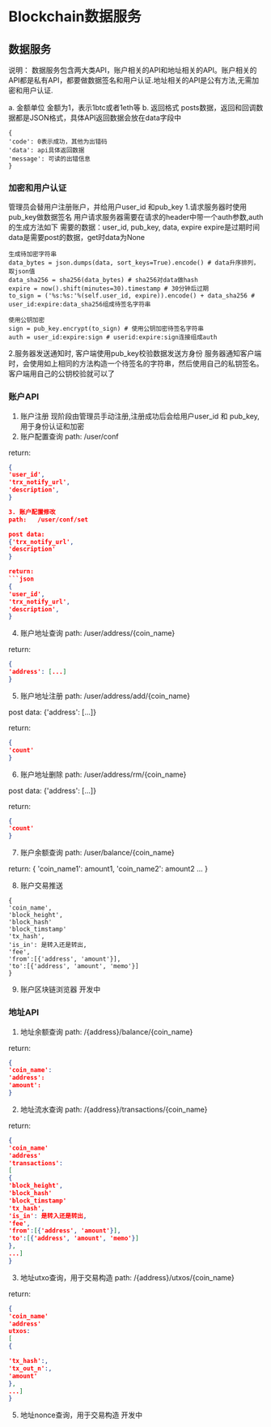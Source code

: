 # Blockchain数据服务

## 数据服务
说明：
数据服务包含两大类API，账户相关的API和地址相关的API。账户相关的API都是私有API，都要做数据签名和用户认证.地址相关的API是公有方法,无需加密和用户认证.

a. 金额单位
    金额为1，表示1btc或者1eth等
b. 返回格式
    posts数据，返回和回调数据都是JSON格式，具体API返回数据会放在data字段中 
```
{
'code': 0表示成功，其他为出错码
'data': api具体返回数据
'message': 可读的出错信息
}
```

### 加密和用户认证
管理员会替用户注册账户，并给用户user_id 和pub_key
1.请求服务器时使用pub_key做数据签名
    用户请求服务器需要在请求的header中带一个auth参数,auth的生成方法如下
    需要的数据：user_id, pub_key, data, expire
    expire是过期时间
    data是需要post的数据，get时data为None

    生成待加密字符串
    data_bytes = json.dumps(data, sort_keys=True).encode() # data升序排列，取json值
    data_sha256 = sha256(data_bytes) # sha256对data做hash
    expire = now().shift(minutes=30).timestamp # 30分钟后过期
    to_sign = ('%s:%s:'%(self.user_id, expire)).encode() + data_sha256 # user_id:expire:data_sha256组成待签名字符串

    使用公钥加密
    sign = pub_key.encrypt(to_sign) # 使用公钥加密待签名字符串
    auth = user_id:expire:sign # userid:expire:sign连接组成auth
    

2.服务器发送通知时, 客户端使用pub_key校验数据发送方身份
    服务器通知客户端时，会使用如上相同的方法构造一个待签名的字符串，然后使用自己的私钥签名。客户端用自己的公钥校验就可以了


### 账户API
1. 账户注册
    现阶段由管理员手动注册,注册成功后会给用户user_id 和 pub_key,用于身份认证和加密
2. 账户配置查询
path:   /user/conf

return:
```json
{
'user_id',
'trx_notify_url',
'description',
}

3. 账户配置修改
path:   /user/conf/set

post data:
{'trx_notify_url',
'description'
}

return:
```json
{
'user_id',
'trx_notify_url',
'description',
}
```
4. 账户地址查询
path:   /user/address/{coin_name}

return:
```json
{
'address': [...]
}
```

5. 账户地址注册
path: /user/address/add/{coin_name}

post data:
{'address': [...]}

return:
```json
{
'count'
}
```

6. 账户地址删除
path: /user/address/rm/{coin_name}

post data:
{'address': [...]}

return:
```json
{
'count'
}
```

7. 账户余额查询
path: /user/balance/{coin_name}

return:
{
'coin_name1': amount1,
'coin_name2': amount2
...
}

8. 账户交易推送
```
{
'coin_name',
'block_height', 
'block_hash'
'block_timstamp'
'tx_hash', 
'is_in': 是转入还是转出, 
'fee', 
'from':[{'address', 'amount'}], 
'to':[{'address', 'amount', 'memo'}]
}
```
9. 账户区块链浏览器
开发中

### 地址API
1. 地址余额查询
path: 	/{address}/balance/{coin_name}  
 
return:
```json
{
'coin_name':
'address':
'amount': 
}
```
2. 地址流水查询
path: 	/{address}/transactions/{coin_name}
 
return:
```json
{
'coin_name'
'address'
'transactions':
[
{
'block_height', 
'block_hash'
'block_timstamp'
'tx_hash', 
'is_in': 是转入还是转出, 
'fee', 
'from':[{'address', 'amount'}], 
'to':[{'address', 'amount', 'memo'}]
},
...]
}
```
3. 地址utxo查询，用于交易构造
path:	/{address}/utxos/{coin_name}
 
return:
```json
{
'coin_name'
'address'
utxos:
[
{

'tx_hash':,
'tx_out_n':, 
'amount'
},
...]
}
```

5. 地址nonce查询，用于交易构造
开发中

